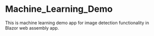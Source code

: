 # Machine_Learning_Demo

This is machine learning demo app for image detection functionality in Blazor web assembly app.

